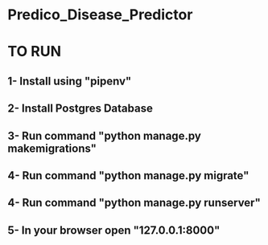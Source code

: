 # Predico_Disease_Predictor
# TO RUN
## 1- Install using "pipenv"
## 2- Install Postgres Database
## 3- Run command "python manage.py makemigrations"
## 4- Run command "python manage.py migrate"
## 4- Run command "python manage.py runserver"
## 5- In your browser open "127.0.0.1:8000"

